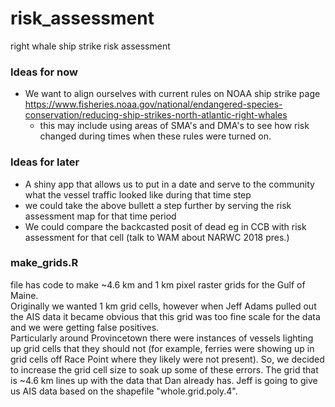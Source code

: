 # risk_assessment
right whale ship strike risk assessment

### Ideas for now
* We want to align ourselves with current rules on NOAA ship strike page https://www.fisheries.noaa.gov/national/endangered-species-conservation/reducing-ship-strikes-north-atlantic-right-whales
  + this may include using areas of SMA's and DMA's to see how risk changed during times when these rules were turned on.

### Ideas for later
* A shiny app that allows us to put in a date and serve to the community what the vessel traffic looked like during that time step
* we could take the above bullett a step further by serving the risk assessment map for that time period
* We could compare the backcasted posit of dead eg in CCB with risk assessment for that cell (talk to WAM about NARWC 2018 pres.) 

### make_grids.R 
file has code to make ~4.6 km and 1 km pixel raster grids for the Gulf of Maine.  
Originally we wanted 1 km grid cells, however when Jeff Adams pulled out the AIS data it became obvious
that this grid was too fine scale for the data and we were getting false positives.  
Particularly around Provincetown there were instances of vessels lighting up grid 
cells that they should not (for example, ferries were showing up in grid cells off Race Point
where they likely were not present).  So, we decided to increase the grid cell size to soak up some of these errors. 
The grid that is ~4.6 km lines up with the data that Dan already has.  Jeff is going to give us AIS data based on
the shapefile "whole.grid.poly.4".  
